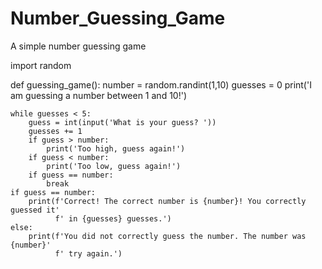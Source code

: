 # Number_Guessing_Game
A simple number guessing game

import random

def guessing_game():
    number = random.randint(1,10)
    guesses = 0
    print('I am guessing a number between 1 and 10!')

    while guesses < 5:
        guess = int(input('What is your guess? '))
        guesses += 1
        if guess > number:
            print('Too high, guess again!')
        if guess < number:
            print('Too low, guess again!')
        if guess == number:
            break
    if guess == number:
        print(f'Correct! The correct number is {number}! You correctly guessed it'
              f' in {guesses} guesses.')
    else:
        print(f'You did not correctly guess the number. The number was {number}'
              f' try again.')
